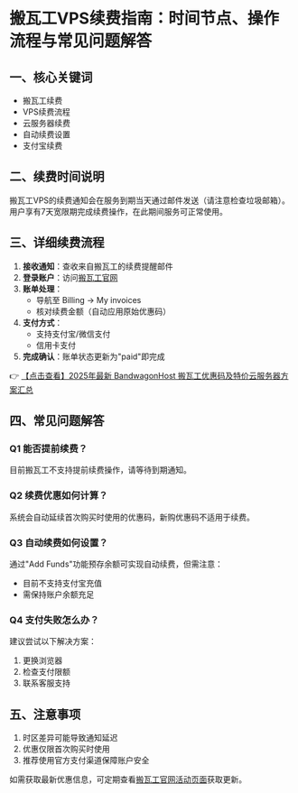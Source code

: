 # 搬瓦工VPS续费指南：时间节点、操作流程与常见问题解答

## 一、核心关键词
- 搬瓦工续费
- VPS续费流程
- 云服务器续费
- 自动续费设置
- 支付宝续费

## 二、续费时间说明
搬瓦工VPS的续费通知会在服务到期当天通过邮件发送（请注意检查垃圾邮箱）。用户享有7天宽限期完成续费操作，在此期间服务可正常使用。

## 三、详细续费流程
1. **接收通知**：查收来自搬瓦工的续费提醒邮件
2. **登录账户**：访问[搬瓦工官网](https://bit.ly/banwagon)
3. **账单处理**：
   - 导航至 Billing → My invoices
   - 核对续费金额（自动应用原始优惠码）
4. **支付方式**：
   - 支持支付宝/微信支付
   - 信用卡支付
5. **完成确认**：账单状态更新为"paid"即完成

👉 [【点击查看】2025年最新 BandwagonHost 搬瓦工优惠码及特价云服务器方案汇总](https://bit.ly/banwagon)

## 四、常见问题解答

### Q1 能否提前续费？
目前搬瓦工不支持提前续费操作，请等待到期通知。

### Q2 续费优惠如何计算？
系统会自动延续首次购买时使用的优惠码，新购优惠码不适用于续费。

### Q3 自动续费如何设置？
通过"Add Funds"功能预存余额可实现自动续费，但需注意：
- 目前不支持支付宝充值
- 需保持账户余额充足

### Q4 支付失败怎么办？
建议尝试以下解决方案：
1. 更换浏览器
2. 检查支付限额
3. 联系客服支持

## 五、注意事项
1. 时区差异可能导致通知延迟
2. 优惠仅限首次购买时使用
3. 推荐使用官方支付渠道保障账户安全

如需获取最新优惠信息，可定期查看[搬瓦工官网活动页面](https://bit.ly/banwagon)获取更新。